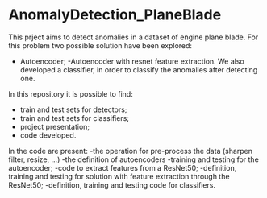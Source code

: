# AnomalyDetection_PlaneBlade

This prject aims to detect anomalies in a dataset of engine plane blade. For this problem two possible solution have been explored:
- Autoencoder;
-Autoencoder with resnet feature extraction.
We also  developed a classifier, in order to classify the anomalies after detecting one.

In this repository it is possible to find: 
- train and test sets for detectors;
- train and test sets for classifiers;
- project presentation;
- code developed. 

In the code are present:
-the operation for pre-process the data (sharpen filter, resize, ...)
-the definition of autoencoders
-training and testing for the autoencoder;
-code to extract features from a ResNet50;
-definition, training and testing for solution with feature extraction through the ResNet50;
-definition, training and testing code for classifiers.